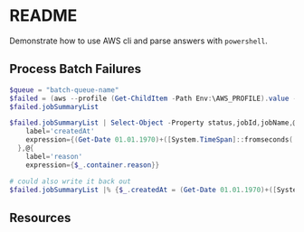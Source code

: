 # README

Demonstrate how to use AWS cli and parse answers with `powershell`.  

## Process Batch Failures

```ps1
$queue = "batch-queue-name"
$failed = (aws --profile (Get-ChildItem -Path Env:\AWS_PROFILE).value --region us-east-1 batch list-jobs --job-queue $queue --job-status FAILED | ConvertFrom-Json)
$failed.jobSummaryList

$failed.jobSummaryList | Select-Object -Property status,jobId,jobName,@{
    label='createdAt'
    expression={(Get-Date 01.01.1970)+([System.TimeSpan]::fromseconds( $_.createdAt/1000))}
  },@{
    label='reason'
    expression={$_.container.reason}}

# could also write it back out 
$failed.jobSummaryList |% {$_.createdAt = (Get-Date 01.01.1970)+([System.TimeSpan]::fromseconds( $_.createdAt/1000))}
```

## Resources

